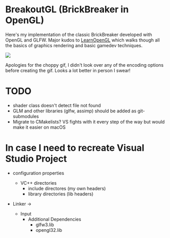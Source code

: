 # BreakoutGL (BrickBreaker in OpenGL)

Here's my implementation of the classic BrickBreaker developed with OpenGL and GLFW. Major kudos to [LearnOpenGL](https://learnopengl.com/) which walks though all the basics of graphics rendering and basic gamedev techniques.

![](https://github.com/asinha94/BreakoutGL/blob/main/breakout.gif)

Apologies for the choppy gif, I didn't look over any of the encoding options before creating the gif. Looks a lot better in person I swear!

# TODO	
- shader class doesn't detect file not found
- GLM and other libraries (glfw, assimp) should be added as git-submodules
- Migrate to CMakelists? VS fights with it every step of the way but would make it easier on macOS


# In case I need to recreate Visual Studio Project

- configuration properties
	- VC++ directories
		- include directores (my own headers)
		- library directories (lib headers)

- Linker -> 
	- Input
		- Additional Dependencies
			- glfw3.lib
			- opengl32.lib
			